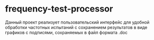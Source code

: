 # frequency-test-processor
Данный проект реализует пользовательский интерфейс для удобной обработки частотных испытаний с сохранением результатов в виде графиков с подписями, сохраняемых в файл формата .doc
